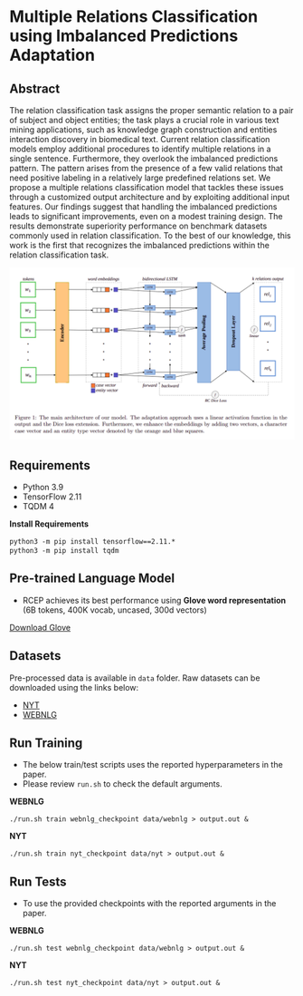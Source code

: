 # Multiple Relations Classification using Imbalanced Predictions Adaptation

## Abstract 
The relation classification task assigns the proper semantic relation to a pair of subject and object entities; the task plays a crucial role in various text mining applications, such as knowledge graph construction and entities interaction discovery in biomedical text. Current relation classification models employ additional procedures to identify multiple relations in a single sentence. Furthermore, they overlook the imbalanced predictions pattern. The pattern arises from the presence of a few valid relations that need positive labeling in a relatively large predefined relations set. We propose a multiple relations classification model that tackles these issues through a customized output architecture and by exploiting additional input features. Our findings suggest that handling the imbalanced predictions leads to significant improvements, even on a modest training design. The results demonstrate superiority performance on benchmark datasets commonly used in relation classification. To the best of our knowledge, this work is the first that recognizes the imbalanced predictions within the relation classification task.

![Model architecture](MRCA_model.png)

## Requirements
- Python 3.9
- TensorFlow 2.11
- TQDM 4

**Install Requirements**
```
python3 -m pip install tensorflow==2.11.*
python3 -m pip install tqdm
```

## Pre-trained Language Model
* RCEP achieves its best performance using **Glove word representation** (6B tokens, 400K vocab, uncased, 300d vectors)

[Download Glove](https://nlp.stanford.edu/projects/glove/)

## Datasets
Pre-processed data is available in `data` folder. Raw datasets can be downloaded using the links below:
- [NYT](https://github.com/xiangrongzeng/copy_re)
- [WEBNLG](https://github.com/yubowen-ph/JointER/tree/master/dataset/WebNLG/data)

## Run Training
* The below train/test scripts uses the reported hyperparameters in the paper.
* Please review `run.sh` to check the default arguments.

**WEBNLG**
```
./run.sh train webnlg_checkpoint data/webnlg > output.out &
```
**NYT**
```
./run.sh train nyt_checkpoint data/nyt > output.out &
```

## Run Tests
* To use the provided checkpoints with the reported arguments in the paper.

**WEBNLG**
```
./run.sh test webnlg_checkpoint data/webnlg > output.out &
```
**NYT**
```
./run.sh test nyt_checkpoint data/nyt > output.out &
```
